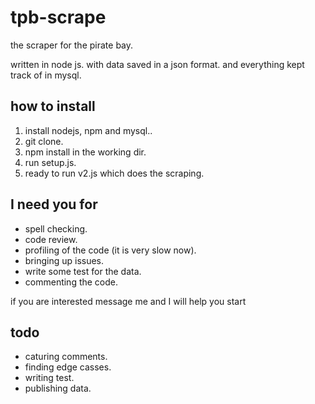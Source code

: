# tpb-scrape
the scraper for the pirate bay.

written in node js. with data saved in a json format. and everything kept track of in mysql.

## how to install
1. install nodejs, npm and mysql..
2. git clone.
3. npm install in the working dir.
4. run setup.js.
5. ready to run v2.js which does the scraping.

## I need you for
- spell checking.
- code review.
- profiling of the code (it is very slow now).
- bringing up issues.
- write some test for the data.
- commenting the code.

if you are interested message me and I will help you start

## todo
- caturing comments.
- finding edge casses.
- writing test.
- publishing data.
